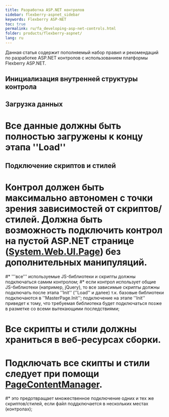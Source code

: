 ```yaml
---
title: Разработка ASP.NET контролов
sidebar: flexberry-aspnet_sidebar
keywords: Flexberry ASP-NET
toc: true
permalink: ru/fa_developing-asp-net-controls.html
folder: products/flexberry-aspnet/
lang: ru
---
```


Данная статья содержит пополняемый набор правил и рекомендаций по разработке ASP.NET контролов с использованием платформы Flexberry ASP.NET.


## Инициализация внутренней структуры контрола

## Загрузка данных
# Все данные должны быть полностью загружены к концу этапа ''Load''

## Подключение скриптов и стилей
# Контрол должен быть максимально автономен с точки зрения зависимостей от скриптов/стилей. Должна быть возможность подключить контрол на пустой ASP.NET странице ([System.Web.UI.Page](https://msdn.microsoft.com/en-us/library/system.web.ui.page(v=vs.110).aspx)) без дополнительных манипуляций.
#* '''все''' используемые JS-библиотеки и скрипты должны подключаться самим контролом;
#* если контрол использует общие JS-библиотеки (например, jQuery), то все зависимые скрипты должны подключать после этапа ''Init'' (''Load'' и далее) т.к. базовые библиотеки подключаются в ''MasterPage.Init''; подключение на этапе ''Init'' приведет к тому, что требуемая библиотека будет подключаться позже в разметке со всеми вытекающими последствиями;
# Все скрипты и стили должны храниться в веб-ресурсах сборки.
# Подключать все скипты и стили следует при помощи [PageContentManager](page-content-manager.html).
#* это предотвращает множественное подключение одних и тех же скриптов/стилей, если файл поддключается в нескольких местах (контролах);
